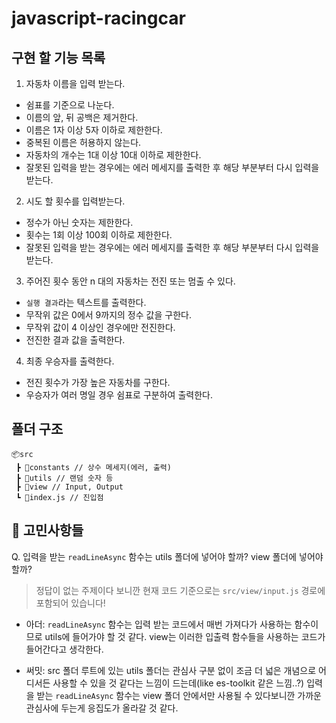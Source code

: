 # javascript-racingcar

## 구현 할 기능 목록

1. 자동차 이름을 입력 받는다.

- 쉼표를 기준으로 나눈다.
- 이름의 앞, 뒤 공백은 제거한다.
- 이름은 1자 이상 5자 이하로 제한한다.
- 중복된 이름은 허용하지 않는다.
- 자동차의 개수는 1대 이상 10대 이하로 제한한다.
- 잘못된 입력을 받는 경우에는 에러 메세지를 출력한 후 해당 부분부터 다시 입력을 받는다.

2. 시도 할 횟수를 입력받는다.

- 정수가 아닌 숫자는 제한한다.
- 횟수는 1회 이상 100회 이하로 제한한다.
- 잘못된 입력을 받는 경우에는 에러 메세지를 출력한 후 해당 부분부터 다시 입력을 받는다.

3. 주어진 횟수 동안 n 대의 자동차는 전진 또는 멈출 수 있다.

- `실행 결과`라는 텍스트를 출력한다.
- 무작위 값은 0에서 9까지의 정수 값을 구한다.
- 무작위 값이 4 이상인 경우에만 전진한다.
- 전진한 결과 값을 출력한다.

4. 최종 우승자를 출력한다.

- 전진 횟수가 가장 높은 자동차를 구한다.
- 우승자가 여러 명일 경우 쉼표로 구분하여 출력한다.

## 폴더 구조

```
📦src
 ┣ 📂constants // 상수 메세지(에러, 출력)
 ┣ 📂utils // 랜덤 숫자 등
 ┣ 📂view // Input, Output
 ┗ 📜index.js // 진입점
```

## 🤔 고민사항들

Q. 입력을 받는 `readLineAsync` 함수는 utils 폴더에 넣어야 할까? view 폴더에 넣어야 할까?

> 정답이 없는 주제이다 보니깐 현재 코드 기준으로는 `src/view/input.js` 경로에 포함되어 있습니다!

- 아더: `readLineAsync` 함수는 입력 받는 코드에서 매번 가져다가 사용하는 함수이므로 utils에 들어가야 할 것 같다. view는 이러한 입출력 함수들을 사용하는 코드가 들어간다고 생각한다.

- 써밋: src 폴더 루트에 있는 utils 폴더는 관심사 구분 없이 조금 더 넓은 개념으로 어디서든 사용할 수 있을 것 같다는 느낌이 드는데(like es-toolkit 같은 느낌..?) 입력을 받는 `readLineAsync` 함수는 view 폴더 안에서만 사용될 수 있다보니깐 가까운 관심사에 두는게 응집도가 올라갈 것 같다.
